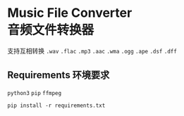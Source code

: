 # Music File Converter <br/> 音频文件转换器
支持互相转换 `.wav` `.flac` `.mp3` `.aac` `.wma` `.ogg` `.ape` `.dsf` `.dff`

## Requirements 环境要求
`python3` `pip` `ffmpeg`
```shell
pip install -r requirements.txt
```